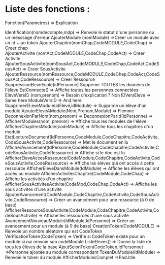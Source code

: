 # Liste des fonctions :

Fonction(Parametres)	=> Explication

Identification(nomdecompte,mdp)		=> Renvoie le statut d'une personne ou un messsage d'erreur
AjouterModule (nomModule) 	=>Creer un module avec un Id + un token
AjouterChapitre(nomChap,CodeMODULE,CodeChap)		=> Creer chap	
AjouterActivite	(nomAct,CodeMODULE,CodeChap,CodeAct)		=> Creer Activite
AjouterSousActivite(nomSousAct,CodeMODULE,CodeChap,CodeAct,CodeSousAct)		=> Creer SousActivite
AjouterRessource(nomRessource,CodeMODULE,CodeChap,CodeAct,CodeSousAct,CodeRessource)		=> Creer Ressource
SuppressionEleveEcole(idPersonne)		Supprime TOUTES les données de l'élève
EstConnecte()		=> Affiche toutes les personnes connectées
EleveVersID (nom,prenom)		=> Besoin d'explication ? Non
IDVersEleve		=> Same here
ModuleVersID		=> And here
SupprimerELeveModule(idEleve,idModule)		=> Supprime un élève d'un module 
AjouterEleveAModule(Nom,Prenom,Module)		=> Flemme 
DeconnexionParNom(nom,prenom)		=> 
DeconnexionParId(idPersonne)		=>
AfficherModules(nom, prenom) 		=> Affiche tous les modules de l'élève
AfficherChapitresModule(codeModule)	=> Affiche tous les chapitres d'un module
EtatLectureDocument(IdPersonne,CodeModule,CodeChapitre,CodeActivite,CodeSousActivite,CodeRessource)		=> Met le document en lu
AfficherAvancement(IdPersonne,CodeModule,CodeChapitre,CodeActivite,CodeSousActivite,CodeRessource)		=> Affiche si le doc est lu 
AfficherEleveAccesRessource(CodeModule,CodeChapitre,CodeActivite,CodeSousActivite,CodeRessource)		=> Affiche les élèves qui ont accès à cette ressource
AfficherEleveDansModule(IdModule)	=> Affiche les élèves qui ont accès au module
AfficherActivitesChapitre(CodeModule,CodeChap)		=> Affiche les activités d'un chapitre
AfficherSousActivitesActivite(CodeMod,CodeChap,CodeAct)		=> Affiche les sous activités d'une activité
AjouterAvancement(CodeModule,CodeChapitre,CodeActivite,CodeSousActivite,CodeRessource)		=> Créer un avancement pour une ressource (à 0 de base)
AfficherRessourceSousActivite(CodeModule,CodeChapitre,CodeActivite,CodeSousActivite)		=> Affiche les ressources d'une sous activité
AvancementNouveauModule(IdModule,IdPersonne)		=> Créer un avancement pour un module (à 0 de base)
CreationToken(CodeMODULE) 	=> Renvoie un nombre aléatoire qui est CodeToken
VerificationToken(CodeToken)		=> Verifie si CodeToken existe pour un module si oui renvoie son codeModule
ListeEleves()		=> Donne la liste de tous les élèves de la base
AjoutSelonToken(CodeToken,IdPersonne)	=>Personne ajoutée au module correspondant
TokenDuModule(IdModule)		=> Renvoie le token du module
AfficherModulesComplet =>PasUtile 
